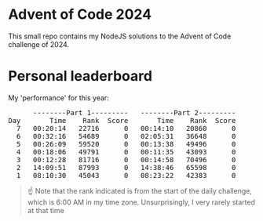 # Advent of Code 2024
This small repo contains my NodeJS solutions to the Advent of Code challenge of 2024.

# Personal leaderboard

My 'performance' for this year:
<pre>
      --------Part 1---------   --------Part 2---------
Day       Time    Rank  Score       Time    Rank  Score
  7   00:20:14   22716      0   00:14:10   20860      0
  6   00:32:16   54689      0   02:05:31   36648      0
  5   00:26:09   59520      0   00:13:38   49496      0
  4   00:18:06   49791      0   00:11:35   43093      0
  3   00:12:28   81716      0   00:14:58   70496      0
  2   14:09:51   87993      0   14:38:46   65598      0
  1   08:10:30   45043      0   08:23:22   42383      0
</pre>

> :point_up: Note that the rank indicated is from the start of the daily challenge, which is 6:00 AM in my time zone. Unsurprisingly, I very rarely started at that time
